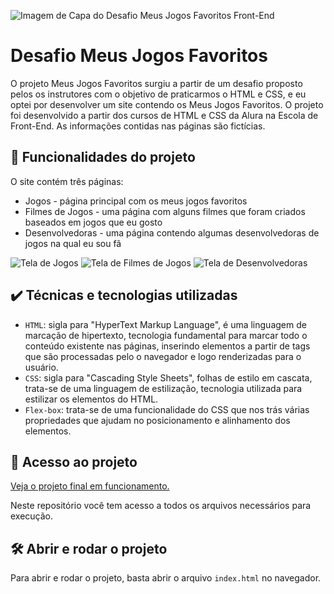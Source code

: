 ![Imagem de Capa do Desafio Meus Jogos Favoritos Front-End](https://github.com/josewellingtonn/meus-jogos-favoritos/assets/152819590/c9cdf89b-92ef-44f1-b55c-a400578334f6)


# Desafio Meus Jogos Favoritos

O projeto Meus Jogos Favoritos surgiu a partir de um desafio proposto pelos os instrutores com o objetivo de praticarmos o HTML e CSS, e eu optei por desenvolver um site contendo os Meus Jogos Favoritos. O projeto foi desenvolvido a partir dos cursos de HTML e CSS da Alura na Escola de Front-End. As informações contidas nas páginas são fictícias.

## 🔨 Funcionalidades do projeto

O site contém três páginas:
* Jogos - página principal com os meus jogos favoritos
* Filmes de Jogos - uma página com alguns filmes que foram criados baseados em jogos que eu gosto
* Desenvolvedoras - uma página contendo algumas desenvolvedoras de jogos na qual eu sou fã

![Tela de Jogos](https://github.com/josewellingtonn/meus-jogos-favoritos/assets/152819590/5ac4c1bb-0289-4632-af2d-65a5de52e4a7)
![Tela de Filmes de Jogos](https://github.com/josewellingtonn/meus-jogos-favoritos/assets/152819590/6e3c3b8d-2ea1-4b44-b9ab-2f661593d748)
![Tela de Desenvolvedoras](https://github.com/josewellingtonn/meus-jogos-favoritos/assets/152819590/7925f1a9-4d17-46f2-8c51-21a78c746c23)

## ✔️ Técnicas e tecnologias utilizadas

- `HTML`: sigla para "HyperText Markup Language", é uma linguagem de marcação de hipertexto, tecnologia fundamental para marcar todo o conteúdo existente nas páginas, inserindo elementos a partir de tags que são processadas pelo o navegador e logo renderizadas para o usuário.
- `CSS`: sigla para "Cascading Style Sheets", folhas de estilo em cascata, trata-se de uma linguagem de estilização, tecnologia utilizada para estilizar os elementos do HTML.
- `Flex-box`: trata-se de uma funcionalidade do CSS que nos trás várias propriedades que ajudam no posicionamento e alinhamento dos elementos.

## 📁 Acesso ao projeto

[Veja o projeto final em funcionamento.]()

Neste repositório você tem acesso a todos os arquivos necessários para execução.

## 🛠️ Abrir e rodar o projeto

Para abrir e rodar o projeto, basta abrir o arquivo `index.html` no navegador.
